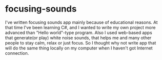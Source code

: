 # focusing-sounds
I've written focusing sounds app mainly because of educational reasons. At that time I've been learning C#, and I wanted to write my own project more advanced than "Hello world"-type program.
Also I used web-based apps that generate(or play) white noise sounds, that helps me and many other people to stay calm, relax or just focus. So I thought why not write app that will do the same thing locally on my computer when I haven't got Internet connection.